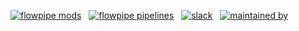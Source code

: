 [![flowpipe mods](https://img.shields.io/badge/mods-69-blue)](https://hub.flowpipe.io/) &nbsp;
[![flowpipe pipelines](https://img.shields.io/badge/pipelines-510-blue)](https://hub-flowpipe-io-git-main-turbot.vercel.app/mods) &nbsp;
[![slack](https://img.shields.io/badge/slack-2297-blue)](https://turbot.com/community/join?utm_id=gspreadme&utm_source=github&utm_medium=repo&utm_campaign=github&utm_content=readme) &nbsp;
[![maintained by](https://img.shields.io/badge/maintained%20by-Turbot-blue)](https://turbot.com?utm_id=gspreadme&utm_source=github&utm_medium=repo&utm_campaign=github&utm_content=readme)

